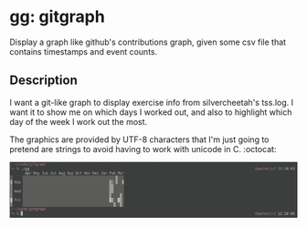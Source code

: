 # gg: gitgraph

Display a graph like github's contributions graph, given some csv file that contains timestamps and event counts.

## Description
I want a git-like graph to display exercise info from silvercheetah's tss.log. I want it to show me on which days I worked out, and also to highlight which day of the week I work out the most.

The graphics are provided by UTF-8 characters that I'm just going to pretend are strings to avoid having to work with unicode in C. :octocat:

![screenshot](gitgraph.png)
